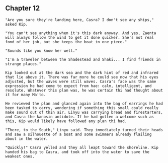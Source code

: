 <!--
- They bring water, bread, and radio earrings to the dumped.
- The saved go into the Shadestead to bring earrings to them.
- Casra announces haeself to everyone with one. (Lissa doesn't know, but gets suspicious and steals one from Setre.)
- Lissa becomes furious and orders Setre to round up anyone found with an earring to be sentenced to death.
 -->

## Chapter 12


	"Are you sure they're landing here, Casra? I don't see any ships," asked Kip.

	"You can't see anything when it's this dark anyway. And yes, Zaenta will always follow the wind to get it done quicker. She's not real fond of her job, but she keeps the boat in one piece."

	"Sounds like you know her well."

	"I'm a traveler between the Shadestead and Shaki... I find friends in strange places."

	Kip looked out at the dark sea and the dark hint of red and infrared that lie above it. There was far more he could see now that his eyes adjusted, but the waves were still waves. Casra's face was the same expression he had come to expect from hae: calm, intelligent, and resolute. Whatever this plan was, he was certain thi had thought about it for many Ma'to.

	He reviewed the plan and glanced again into the bag of earrings he had been tasked to carry, wondering if something this small could really make sound out of thin air. Linyu was carrying bread and firestarters, and Casra the kanosin antidote. If he had gotten a welcome such as this, Kip would likely have followed any plan thi had.

	"There, to the South," Linyu said. They immediately turned their heads and saw a silhouette of a boat and some swimmers already flailing about in the water.

	"Quickly!" Casra yelled and they all leapt toward the shoreline. Kip handed his bag to Casra, and took off into the water to save the weakest ones.
